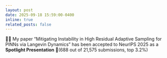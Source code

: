 ```yaml
---
layout: post
date: 2025-09-18 15:59:00-0400
inline: true
related_posts: false
---
```


🎉📄 My paper “Mitigating Instability in High Residual Adaptive Sampling for PINNs via Langevin Dynamics”
has been accepted to NeurIPS 2025 as a **Spotlight Presentation** 🎉(688 out of 21,575 submissions, top 3.2%)
